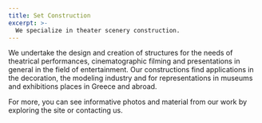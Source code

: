```yaml
---
title: Set Construction
excerpt: >-
  We specialize in theater scenery construction.
---
```

We undertake the design and creation of structures for the needs of theatrical performances, cinematographic filming and presentations in general in the field of entertainment. Our constructions find applications in the decoration, the modeling industry and for representations in museums and exhibitions places in Greece and abroad.

For more, you can see informative photos and material from our work by exploring the site or contacting us.
